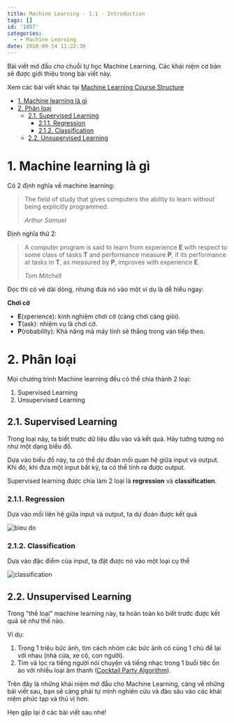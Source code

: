 ```yaml
---
title: Machine Learning - 1.1 - Introduction
tags: []
id: '1057'
categories:
  - - Machine Learning
date: 2018-09-14 11:22:30
---
```


Bài viết mở đầu cho chuỗi tự học Machine Learning. Các khái niệm cơ bản sẽ được giới thiệu trong bài viết này.
<!-- more -->
Xem các bài viết khác tại [Machine Learning Course Structure](https://coding4food.net/machine-learning-course/)

*   [1\. Machine learning là gì](#1-machine-learning-là-gì)
*   [2\. Phân loại](#2-phân-loại)
    *   [2.1. Supervised Learning](#21-supervised-learning)
        *   [2.1.1. Regression](#211-regression)
        *   [2.1.2. Classification](#212-classification)
    *   [2.2. Unsupervised Learning](#22-unsupervised-learning)

# 1\. Machine learning là gì

Có 2 định nghĩa về machine learning:

> The field of study that gives computers the ability to learn without being explicitly programmed.
> 
> _Arthur Samuel_

Định nghĩa thứ 2:

> A computer program is said to learn from experience **E** with respect to some class of tasks **T** and performance measure **P**, if its performance at tasks in **T**, as measured by **P**, improves with experience **E**.
> 
> _Tom Mitchell_

Đọc thì có vẻ dài dòng, nhưng đưa nó vào một ví dụ là dễ hiểu ngay:

**Chơi cờ**

*   **E**(xperience): kinh nghiệm chơi cờ (càng chơi càng giỏi).
*   **T**(ask): nhiệm vụ là chơi cờ.
*   **P**(robability): Khả năng mà máy tính sẽ thắng trong ván tiếp theo.

# 2\. Phân loại

Mọi chương trình Machine learning đều có thể chia thành 2 loại:

1.  Supervised Learning
2.  Unsupervised Learning

## 2.1. Supervised Learning

Trong loại này, ta biết trước dữ liệu đầu vào và kết quả. Hãy tưởng tượng nó như một dạng biểu đồ.

Dựa vào biểu đồ này, ta có thể dự đoán mối quan hệ giữa input và output. Khi đó, khi đưa một input bất kỳ, ta có thể tính ra được output.

Supervised learning được chia làm 2 loại là **regression** và **classification**.

### 2.1.1. Regression

Dựa vào mối liên hệ giữa input và output, ta dự đoán được kết quả

![bieu do](https://farm2.staticflickr.com/1856/42867061930_e41c2f94c0_o.png)

### 2.1.2. Classification

Dựa vào đặc điểm của input, ta đặt được nó vào một loại cụ thể

![classification](https://farm2.staticflickr.com/1879/43958802164_a713ef73dc_o.png)

## 2.2. Unsupervised Learning

Trong "thể loại" machine learning này, ta hoàn toàn ko biết trước được kết quả sẽ như thế nào.

Ví dụ:

1.  Trong 1 triệu bức ảnh, tìm cách nhóm các bức ảnh có cùng 1 chủ đề lại với nhau (nhà cửa, xe cộ, con người).
2.  Tìm và lọc ra tiếng người nói chuyện và tiếng nhạc trong 1 buổi tiệc ồn ào với nhiều loại âm thanh ([Cocktail Party Algorithm](https://en.wikipedia.org/wiki/Cocktail_party_effect)).

Trên đây là những khái niệm mở đầu cho Machine Learning, càng về những bài viết sau, bạn sẽ càng phải tự mình nghiên cứu và đào sâu vào các khái niệm phức tạp và thú vị hơn.

Hẹn gặp lại ở các bài viết sau nhé!